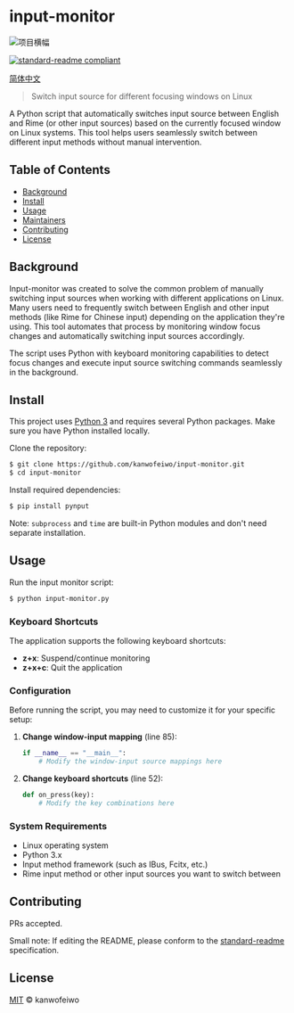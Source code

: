 # input-monitor

![项目横幅](/home/peter/Pictures/OIP-C.jpeg)

[![standard-readme compliant](https://img.shields.io/badge/readme%20style-standard-brightgreen.svg?style=flat-square)](https://github.com/RichardLitt/standard-readme)

[简体中文](README.zh-CN.md)

> Switch input source for different focusing windows on Linux

A Python script that automatically switches input source between English and Rime (or other input sources) based on the currently focused window on Linux systems. This tool helps users seamlessly switch between different input methods without manual intervention.

## Table of Contents

- [Background](#background)
- [Install](#install)
- [Usage](#usage)
- [Maintainers](#maintainers)
- [Contributing](#contributing)
- [License](#license)

## Background

Input-monitor was created to solve the common problem of manually switching input sources when working with different applications on Linux. Many users need to frequently switch between English and other input methods (like Rime for Chinese input) depending on the application they're using. This tool automates that process by monitoring window focus changes and automatically switching input sources accordingly.

The script uses Python with keyboard monitoring capabilities to detect focus changes and execute input source switching commands seamlessly in the background.

## Install

This project uses [Python 3](https://python.org) and requires several Python packages. Make sure you have Python installed locally.

Clone the repository:

```sh
$ git clone https://github.com/kanwofeiwo/input-monitor.git
$ cd input-monitor
```

Install required dependencies:

```sh
$ pip install pynput
```

Note: `subprocess` and `time` are built-in Python modules and don't need separate installation.

## Usage

Run the input monitor script:

```sh
$ python input-monitor.py
```

### Keyboard Shortcuts

The application supports the following keyboard shortcuts:

- **z+x**: Suspend/continue monitoring
- **z+x+c**: Quit the application

### Configuration

Before running the script, you may need to customize it for your specific setup:

1. **Change window-input mapping** (line 85): 
   ```python
   if __name__ == "__main__":
       # Modify the window-input source mappings here
   ```

2. **Change keyboard shortcuts** (line 52):
   ```python
   def on_press(key):
       # Modify the key combinations here
   ```

### System Requirements

- Linux operating system
- Python 3.x
- Input method framework (such as IBus, Fcitx, etc.)
- Rime input method or other input sources you want to switch between


## Contributing

PRs accepted.

Small note: If editing the README, please conform to the [standard-readme](https://github.com/RichardLitt/standard-readme) specification.

## License

[MIT](LICENSE) © kanwofeiwo
